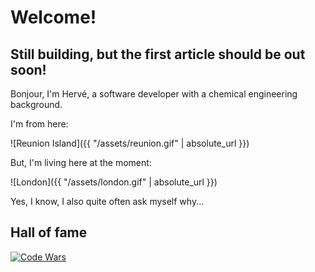 # Welcome!

## Still building, but the first article should be out soon!

Bonjour, I'm Hervé, a software developer with a chemical engineering background.

I'm from here:

![Reunion Island]({{ "/assets/reunion.gif" | absolute_url }})

But, I'm living here at the moment:

![London]({{ "/assets/london.gif" | absolute_url }})

Yes, I know, I also quite often ask myself why...

## Hall of fame

[![Code Wars](https://www.codewars.com/users/hervito974/badges/large)](https://www.codewars.com/users/hervito974)
